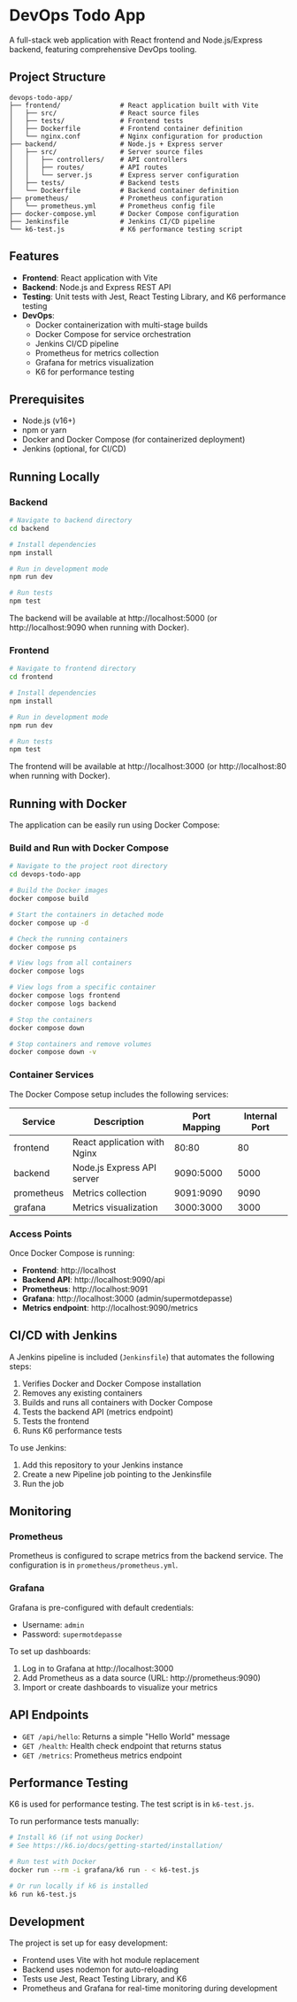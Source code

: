 # DevOps Todo App

A full-stack web application with React frontend and Node.js/Express backend, featuring comprehensive DevOps tooling.

## Project Structure

```
devops-todo-app/
├── frontend/               # React application built with Vite
│   ├── src/                # React source files
│   ├── tests/              # Frontend tests
│   ├── Dockerfile          # Frontend container definition
│   └── nginx.conf          # Nginx configuration for production
├── backend/                # Node.js + Express server
│   ├── src/                # Server source files
│   │   ├── controllers/    # API controllers
│   │   ├── routes/         # API routes
│   │   └── server.js       # Express server configuration
│   ├── tests/              # Backend tests
│   └── Dockerfile          # Backend container definition
├── prometheus/             # Prometheus configuration
│   └── prometheus.yml      # Prometheus config file
├── docker-compose.yml      # Docker Compose configuration
├── Jenkinsfile             # Jenkins CI/CD pipeline
└── k6-test.js              # K6 performance testing script
```

## Features

- **Frontend**: React application with Vite
- **Backend**: Node.js and Express REST API
- **Testing**: Unit tests with Jest, React Testing Library, and K6 performance testing
- **DevOps**:
  - Docker containerization with multi-stage builds
  - Docker Compose for service orchestration
  - Jenkins CI/CD pipeline
  - Prometheus for metrics collection
  - Grafana for metrics visualization
  - K6 for performance testing

## Prerequisites

- Node.js (v16+)
- npm or yarn
- Docker and Docker Compose (for containerized deployment)
- Jenkins (optional, for CI/CD)

## Running Locally

### Backend

```bash
# Navigate to backend directory
cd backend

# Install dependencies
npm install

# Run in development mode
npm run dev

# Run tests
npm test
```

The backend will be available at http://localhost:5000 (or http://localhost:9090 when running with Docker).

### Frontend

```bash
# Navigate to frontend directory
cd frontend

# Install dependencies
npm install

# Run in development mode
npm run dev

# Run tests
npm test
```

The frontend will be available at http://localhost:3000 (or http://localhost:80 when running with Docker).

## Running with Docker

The application can be easily run using Docker Compose:

### Build and Run with Docker Compose

```bash
# Navigate to the project root directory
cd devops-todo-app

# Build the Docker images
docker compose build

# Start the containers in detached mode
docker compose up -d

# Check the running containers
docker compose ps

# View logs from all containers
docker compose logs

# View logs from a specific container
docker compose logs frontend
docker compose logs backend

# Stop the containers
docker compose down

# Stop containers and remove volumes
docker compose down -v
```

### Container Services

The Docker Compose setup includes the following services:

| Service     | Description                   | Port Mapping   | Internal Port |
|-------------|-------------------------------|----------------|------------|
| frontend    | React application with Nginx  | 80:80         | 80           |
| backend     | Node.js Express API server    | 9090:5000     | 5000         |
| prometheus  | Metrics collection            | 9091:9090     | 9090         |
| grafana     | Metrics visualization         | 3000:3000     | 3000         |

### Access Points

Once Docker Compose is running:
- **Frontend**: http://localhost
- **Backend API**: http://localhost:9090/api
- **Prometheus**: http://localhost:9091
- **Grafana**: http://localhost:3000 (admin/supermotdepasse)
- **Metrics endpoint**: http://localhost:9090/metrics

## CI/CD with Jenkins

A Jenkins pipeline is included (`Jenkinsfile`) that automates the following steps:

1. Verifies Docker and Docker Compose installation
2. Removes any existing containers
3. Builds and runs all containers with Docker Compose
4. Tests the backend API (metrics endpoint)
5. Tests the frontend
6. Runs K6 performance tests

To use Jenkins:
1. Add this repository to your Jenkins instance
2. Create a new Pipeline job pointing to the Jenkinsfile
3. Run the job

## Monitoring

### Prometheus

Prometheus is configured to scrape metrics from the backend service. The configuration is in `prometheus/prometheus.yml`.

### Grafana

Grafana is pre-configured with default credentials:
- Username: `admin`
- Password: `supermotdepasse`

To set up dashboards:
1. Log in to Grafana at http://localhost:3000
2. Add Prometheus as a data source (URL: http://prometheus:9090)
3. Import or create dashboards to visualize your metrics

## API Endpoints

- `GET /api/hello`: Returns a simple "Hello World" message
- `GET /health`: Health check endpoint that returns status
- `GET /metrics`: Prometheus metrics endpoint

## Performance Testing

K6 is used for performance testing. The test script is in `k6-test.js`.

To run performance tests manually:

```bash
# Install k6 (if not using Docker)
# See https://k6.io/docs/getting-started/installation/

# Run test with Docker
docker run --rm -i grafana/k6 run - < k6-test.js

# Or run locally if k6 is installed
k6 run k6-test.js
```

## Development

The project is set up for easy development:

- Frontend uses Vite with hot module replacement
- Backend uses nodemon for auto-reloading
- Tests use Jest, React Testing Library, and K6
- Prometheus and Grafana for real-time monitoring during development

